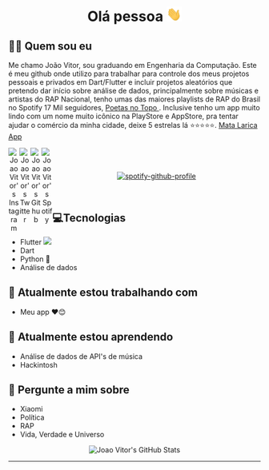 <h1 align="center"> Olá pessoa <img src="https://raw.githubusercontent.com/parth-27/parth-27/master/Hi.gif" width="30px"> </h1>

## :man_technologist:	 Quem sou eu
Me chamo João Vitor, sou graduando em Engenharia da Computação. Este é meu github onde utilizo para trabalhar para controle dos meus projetos pessoais e privados em Dart/Flutter e incluir projetos aleatórios que pretendo dar início sobre análise de dados, principalmente sobre músicas e artistas do RAP Nacional, tenho umas das maiores playlists de RAP do Brasil no Spotify 17 Mil seguidores, <a href="https://open.spotify.com/playlist/0I1S18ZEJ5XwxZkglLHmEQ?si=MBlZyjjGTaOW2kUBZzaqjg"> Poetas no Topo </a>.
Inclusive tenho um app muito lindo com um nome muito icônico na PlayStore e AppStore, pra tentar ajudar o comércio da minha cidade, deixe 5 estrelas lá ⭐⭐⭐⭐⭐. <a href="https://play.google.com/store/apps/details?id=com.ijapa.isands"> Mata Larica App </a>




<div align = "center">
  
  <a href="https://instagram.com/japadocontra">
  <img align="left" alt="Joao Vitor's Instagram" width="22px" src="https://cdn.jsdelivr.net/npm/simple-icons@v3/icons/instagram.svg" />
</a>
<a href="https://twitter.com/japadocontra">
  <img align="left" alt="Joao Vitor's Twitter" width="22px" src="https://cdn.jsdelivr.net/npm/simple-icons@v3/icons/twitter.svg" />
</a>
<a href="https://github.com/joaovvrodrigues">
  <img align="left" alt="Joao Vitor's Github" width="22px" src="https://cdn.jsdelivr.net/npm/simple-icons@v3/icons/github.svg" />
</a>
<a href="https://open.spotify.com/user/12153883088">
  <img align="left" alt="Joao Vitor's Spotify" width="22px" src="https://cdn.jsdelivr.net/npm/simple-icons@v3/icons/spotify.svg" />
</a>


<br>
<br>

[![spotify-github-profile](https://spotify-github-profile.vercel.app/api/view?uid=12153883088&cover_image=true&theme=default)](https://spotify-github-profile.vercel.app/api/view?uid=12153883088&redirect=true)

<br/>
</div>
   
## 💻Tecnologias
  - Flutter <img height=20px src="https://img.icons8.com/color/2x/flutter.png"> 
  - Dart
  - Python 🐍 
  - Análise de dados


## 🔭 Atualmente estou trabalhando com
  - Meu app ❤😊
  
  
## 🌱 Atualmente estou aprendendo 
  - Análise de dados de API's de música
  - Hackintosh
  
## 💬 Pergunte a mim sobre
  - Xiaomi
  - Política
  - RAP
  - Vida, Verdade e Universo

<div align = "center">
<img src="https://github-readme-stats.vercel.app/api?username=joaovvrodrigues&count_private=true&include_all_commits=true&show_icons=true&theme=radical&line_height=27&v=5" alt="Joao Vitor's GitHub Stats" /> <hr> </div>
